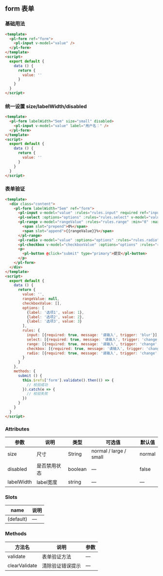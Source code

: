 ## form 表单

### 基础用法

```html
<template>
  <pl-form ref="form">
    <pl-input v-model="value" />
  </pl-form>
</template>
<script>
  export default {
    data () {
      return {
        value: ''
      }
    }
  }
</script>
```


### 统一设置 size/labelWidth/disabled

```html
<template>
  <pl-form labelWidth="5em" size="small" disabled>
    <pl-input v-model="value" label="用户名：" />
  </pl-form>
</template>
<script>
  export default {
    data () {
      return {
        value: ''
      }
    }
  }
</script>
```


### 表单验证

```html
<template>
  <div class="content">
    <pl-form labelWidth="5em" ref="form">
      <pl-input v-model="value" :rules="rules.input" required ref="input" label="名字：" />
      <pl-select :options="options" :rules="rules.select" v-model="value" label="请选择：" required></pl-select>
      <pl-range v-model="rangeValue" :rules="rules.range" :min="0" :max="100" :step="1" label="请选择：" labelWidth="5em" required>
        <span slot="prepend">0%</span>
        <span slot="append">{{rangeValue}}%</span>
      </pl-range>
      <pl-radio v-model="value" :options="options" :rules="rules.radio" label="单选：" required></pl-radio>
      <pl-checkbox v-model="checkboxValue" :options="options" :rules="rules.checkbox" required ref="checkbox" label="多选："></pl-checkbox>
      <p>
        <pl-button @click="submit" type="primary">提交</pl-button>
      </p>
    </pl-form>
  </div>
</template>
<script>
  export default {
    data () {
      return {
        value: '',
        rangeValue: null,
        checkboxValue: [],
        options: [
          {label: '选项1', value: 1},
          {label: '选项2', value: 2},
          {label: '选项3', value: 3}
        ],
        rules: {
          input: [{required: true, message: '请输入', trigger: 'blur'}],
          select: [{required: true, message: '请输入', trigger: 'change', type: 'number'}],
          range: [{required: true, message: '请输入', trigger: 'change', type: 'number'}],
          checkbox: [{required: true, message: '请输入', trigger: 'change', type: 'array'}],
          radio: [{required: true, message: '请输入', trigger: 'change', type: 'number'}]
        }
      }
    },
    methods: {
      submit () {
        this.$refs['form'].validate().then(() => {
          // 校验成功
        }).catch(e => {
          // 校验失败
        })
      }
    }
  }
</script>
```

### Attributes
| 参数      | 说明    | 类型      | 可选值       | 默认值   |
|---------- |-------- |---------- |-------------  |-------- |
| size       | 尺寸  | String    | normal / large / small   |  normal    |
| disabled  | 是否禁用状态    | boolean   | —   | false   |
| labelWidth | label宽度    | string   | —   | —   |

### Slots
| name      | 说明    |
|---------- |-------- |
| (default)     |   —   |

### Methods
| 方法名 | 说明 | 参数 |
| ---- | ---- | ---- |
| validate | 表单验证方法 | — |
| clearValidate | 清除验证错误提示 | — |
